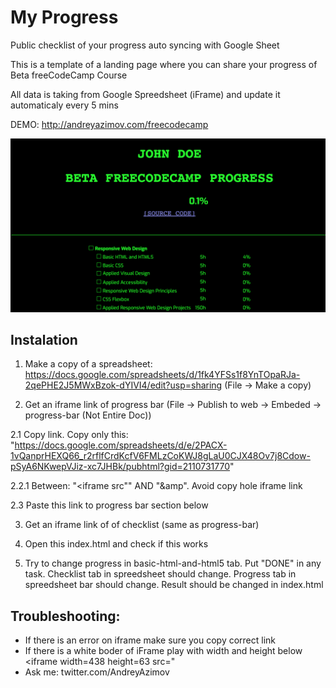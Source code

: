 # My Progress
Public checklist of your progress auto syncing with Google Sheet

This is a template of a landing page where you can share your progress of Beta freeCodeCamp Course 

All data is taking from Google Spreedsheet (iFrame) and update it automaticaly every 5 mins

DEMO: http://andreyazimov.com/freecodecamp

![Picture](https://raw.githubusercontent.com/AndreyAzimov/myprogress/master/pic.png)

## Instalation

1. Make a copy of a spreadsheet: https://docs.google.com/spreadsheets/d/1fk4YFSs1f8YnTOpaRJa-2qePHE2J5MWxBzok-dYIVI4/edit?usp=sharing (File -> Make a copy)

2. Get an iframe link of progress bar (File -> Publish to web -> Embeded -> progress-bar (Not Entire Doc))

2.1 Copy link. Copy only this: "https://docs.google.com/spreadsheets/d/e/2PACX-1vQanprHEXQ66_r2rflfCrdKcfV6FMLzCoKWJ8gLaU0CJX48Ov7j8Cdow-pSyA6NKwepVJiz-xc7JHBk/pubhtml?gid=2110731770"

2.2.1 Between: "<iframe src"" AND "&amp". Avoid copy hole iframe link

2.3 Paste this link to progress bar section below


3. Get an iframe link of of checklist (same as progress-bar)

4. Open this index.html and check if this works

5. Try to change progress in basic-html-and-html5 tab. Put "DONE" in any task. Checklist tab in spreedsheet should change. Progress tab in spreedsheet bar should change. Result should be changed in index.html

## Troubleshooting:

- If there is an error on iframe make sure you copy correct link
- If there is a white boder of iFrame play with width and height below <iframe width=438 height=63 src="
- Ask me: twitter.com/AndreyAzimov
